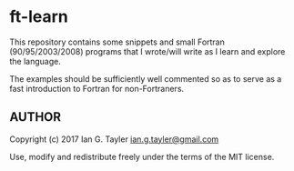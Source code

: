 # ft-learn

This repository contains some snippets and small Fortran (90/95/2003/2008) programs that I wrote/will write as I learn and explore the language.

The examples should be sufficiently well commented so as to serve as a fast introduction to Fortran for non-Fortraners.

## AUTHOR

Copyright (c) 2017 Ian G. Tayler <ian.g.tayler@gmail.com>

Use, modify and redistribute freely under the terms of the MIT license.